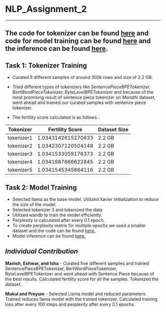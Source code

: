 # NLP_Assignment_2
---
The code for tokenizer can be found <a href = 'https://github.com/PreyumKr/nlp_assignment2/blob/main/Tokenizer_Training.ipynb'>here</a> and code for model training can be found <a href='https://github.com/PreyumKr/nlp_assignment2/blob/main/NLP_A2_2_large_5Epoch.ipynb'>here</a> and the inference can be found <a href='https://github.com/PreyumKr/nlp_assignment2/blob/main/inference.ipynb'>here</a>.
---
## **Task 1: Tokenizer Training** 
- Curated 5 different samples of around 300k rows and size of 2.2 GB.
  
- Tried different types of tokenizers like *SentencePieceBPETokenizer, BertWordPieceTokenizer, ByteLevelBPETokenizer* and because of the most promising result of sentence piece tokenizer on *Marathi* dataset, went ahead and trained our curated samples with sentence piece tokenizer.
  
- The fertility score calculated is as follows :
  
| Tokenizer    | Fertility Score      | Dataset Size |
|--------------|----------------------|--------------|
| tokenizer1   | 1.0343142615270633   | 2.2 GB       |
| tokenizer2   | 1.0342307120504148   | 2.2 GB       |
| tokenizer3   | 1.0341533059176373   | 2.2 GB       |
| tokenizer4   | 1.0341987666622845   | 2.2 GB       |
| tokenizer5   | 1.0341545345864116   | 2.2 GB       |

## **Task 2: Model Training** 
- Selected llama as the base model. Utilized Xavier Initialization to reduce the size of the model.
- Selected tokenizer 3 and tokenized the data
- Utilized wandb to train the model efficiently.
- Perplexity is calculated after every 0.1 epoch.
- To create perplexity matrix for multiple epochs we used a smaller dataset and the code can be found <a href = 'https://github.com/PreyumKr/nlp_assignment2/blob/main/NLP_A2_2_small_100Epoch.ipynb'> here. </a>
- Model inference can be found <a href = 'https://github.com/PreyumKr/nlp_assignment2/blob/main/inference.ipynb'> here. </a>








## ***Individual Contribution***

**Manish, Eshwar, and Isha** - Curated five different samples and trained SentencePieceBPETokenizer, BertWordPieceTokenizer, ByteLevelBPETokenizer and went ahead with Sentence Piece because of the best results. Calculated fertility score for all the samples. Tokenized the dataset. 

**Mukul and Preyum** - Selected Llama model and reduced parameters. Trained reduces llama model with the trained tokenizer. Calculated training loss after every 100 steps and perplexity after every 0.1 epochs. 



